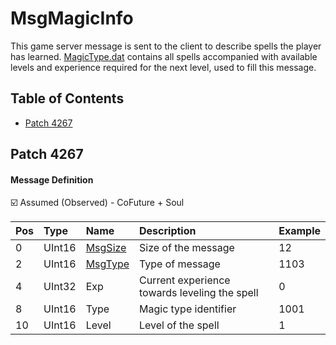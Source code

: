 # MsgMagicInfo

This game server message is sent to the client to describe spells the player has learned. [MagicType.dat](../../files/content/MagicType.dat.md) contains all spells accompanied with available levels and experience required for the next level, used to fill this message.

## Table of Contents

* [Patch 4267](#patch-4267)

## Patch 4267

#### Message Definition

☑️ Assumed (Observed) - CoFuture + Soul

| Pos | Type | Name | Description | Example |
|:-------|:--------|:--------|:--------|:--------|
| 0  | UInt16 | [MsgSize](index.md#message-header) | Size of the message | 12 |
| 2  | UInt16 | [MsgType](index.md#message-header) | Type of message | 1103 |
| 4  | UInt32 | Exp | Current experience towards leveling the spell | 0 |
| 8  | UInt16 | Type | Magic type identifier | 1001 |
| 10 | UInt16 | Level | Level of the spell | 1 |
